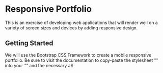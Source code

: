 # Responsive Portfolio

This is an exercise of developing web applications that will render well on a variety of screen sizes and devices by adding responsive design.

## Getting Started

We will use the Bootstrap CSS Framework to create a mobile responsive portfolio. Be sure to visit the documentation to copy-paste the stylesheet "<link>" into your "<head>" and the necessary JS <script>s before the closing "</body>" tag to enable them:

```
https://getbootstrap.com/docs/4.0/getting-started/introduction/
```